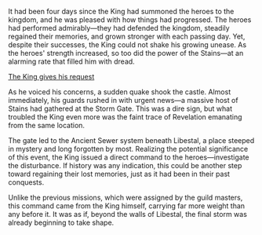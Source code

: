 <!-- title: King of Libestal -->
<!-- status: Alive -->

It had been four days since the King had summoned the heroes to the kingdom, and he was pleased with how things had progressed. The heroes had performed admirably—they had defended the kingdom, steadily regained their memories, and grown stronger with each passing day. Yet, despite their successes, the King could not shake his growing unease. As the heroes' strength increased, so too did the power of the Stains—at an alarming rate that filled him with dread.

[The King gives his request](#embed:https://www.youtube.com/live/dCNrMstGc3I?feature=shared&t=9709)

As he voiced his concerns, a sudden quake shook the castle. Almost immediately, his guards rushed in with urgent news—a massive host of Stains had gathered at the Storm Gate. This was a dire sign, but what troubled the King even more was the faint trace of Revelation emanating from the same location.

The gate led to the Ancient Sewer system beneath Libestal, a place steeped in mystery and long forgotten by most. Realizing the potential significance of this event, the King issued a direct command to the heroes—investigate the disturbance. If history was any indication, this could be another step toward regaining their lost memories, just as it had been in their past conquests.

Unlike the previous missions, which were assigned by the guild masters, this command came from the King himself, carrying far more weight than any before it. It was as if, beyond the walls of Libestal, the final storm was already beginning to take shape.
